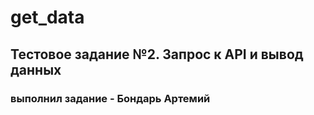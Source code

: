 # get_data

## Тестовое задание №2. Запрос к API и вывод данных

### выполнил задание - Бондарь Артемий
